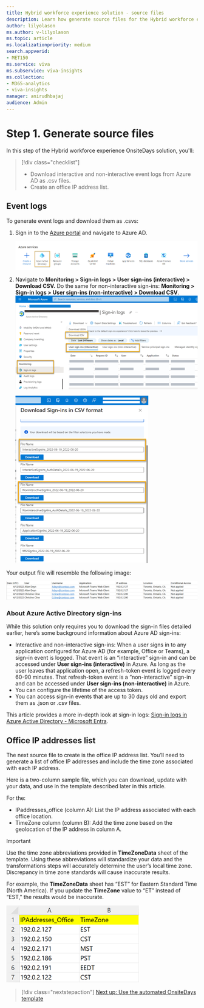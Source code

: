 ```yaml
---
title: Hybrid workforce experience solution - source files
description: Learn how generate source files for the Hybrid workforce experience solution
author: lilyolason
ms.author: v-lilyolason
ms.topic: article
ms.localizationpriority: medium 
search.appverid:
- MET150
ms.service: viva 
ms.subservice: viva-insights
ms.collection: 
- M365-analytics
- viva-insights
manager: anirudhbajaj
audience: Admin
---
```


# Step 1. Generate source files

In this step of the Hybrid workforce experience OnsiteDays solution, you'll:

> [!div class="checklist"]
>
> * Download interactive and non-interactive event logs from Azure AD  as .csv files.
> * Create an office IP address list.

## Event logs

To generate event logs and download them as .csvs:

1. Sign in to the [Azure portal](https://portal.azure.com/#home) and navigate to Azure AD.

    ![Screenshot that shows Azure Active Directory option highlighted under Azure services.](./images/hwfe-select-aad.png)

1. Navigate to **Monitoring > Sign-in logs > User sign-ins (interactive) > Download CSV.** Do the same for non-interactive sign-ins: **Monitoring > Sign-in logs > User sign-ins (non-interactive) > Download CSV**.
    ![Screenshot that shows downloading CSV of interactive sign-ins from Azure.](./images/hwfe-download-csv.png)

    ![Screenshot that shows the Download Sign-ins in CSV format pane.](./images/hwfe-download-sign-ins.png)

Your output file will resemble the following image:

![Screenshot that shows the .csv output page.](./images/hwfe-csv-output1.png)

### About Azure Active Directory sign-ins 

While this solution only requires you to download the sign-in files detailed earlier, here’s some background information about Azure AD sign-ins:

* Interactive and non-interactive sign-ins: When a user signs in to any application configured for Azure AD (for example, Office or Teams), a sign-in event is logged. That event is an “interactive” sign-in and can be accessed under **User sign-ins (interactive)** in Azure. As long as the user leaves that application open, a refresh-token event is logged every 60-90 minutes. That refresh-token event is a “non-interactive” sign-in and can be accessed under **User sign-ins (non-interactive)** in Azure.
* You can configure the lifetime of the access token.
* You can access sign-in events that are up to 30 days old and export them as .json or .csv files.

This article provides a more in-depth look at sign-in logs: [Sign-in logs in Azure Active Directory - Microsoft Entra](/azure/active-directory/reports-monitoring/concept-sign-ins).

## Office IP addresses list

The next source file to create is the office IP address list. You’ll need to generate a list of office IP addresses and include the time zone associated with each IP address. 

Here is a two-column sample file, which you can download, update with your data, and use in the template described later in this article. 

For the:

* IPaddresses_office (column A): List the IP address associated with each office location.
* TimeZone column (column B): Add the time zone based on the geolocation of the IP address in column A.

>[!Important]
> Use the time zone abbreviations provided in **TimeZoneData** sheet of the template. Using these abbreviations will standardize your data and the transformations steps will accurately determine the user’s local time zone. Discrepancy in time zone standards will cause inaccurate results.
>
>For example, the **TimeZoneData** sheet has “EST” for Eastern Standard Time (North America). If you update the **TimeZone** value to “ET” instead of “EST,” the results would be inaccurate.
>
>![Screenshot that shows the TimeZoneData sheet](./images/hwfe-ipaddresses-timezone1.png)

> [!div class="nextstepaction"]
> [Next up: Use the automated OnsiteDays template](hybrid-workforce-experience-template.md)